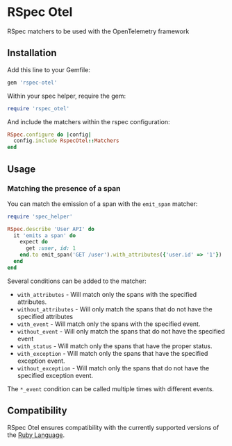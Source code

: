 # RSpec Otel

RSpec matchers to be used with the OpenTelemetry framework

## Installation

Add this line to your Gemfile:

```ruby
gem 'rspec-otel'
```

Within your spec helper, require the gem:

```ruby
require 'rspec_otel'
```

And include the matchers within the rspec configuration:

```ruby
RSpec.configure do |config|
  config.include RspecOtel::Matchers
end
```

## Usage

### Matching the presence of a span

You can match the emission of a span with the `emit_span` matcher:

```ruby
require 'spec_helper'

RSpec.describe 'User API' do
  it 'emits a span' do
    expect do
      get :user, id: 1
    end.to emit_span('GET /user').with_attributes({'user.id' => '1'})
  end
end
```

Several conditions can be added to the matcher:

* `with_attributes` - Will match only the spans with the specified attributes.
* `without_attributes` - Will only match the spans that do not have the specified attributes
* `with_event` - Will match only the spans with the specified event.
* `without_event` - Will only match the spans that do not have the specified event
* `with_status` - Will match only the spans that have the proper status.
* `with_exception` - Will match only the spans that have the specified exception event.
* `without_exception` - Will match only the spans that do not have the specified exception event.

The `*_event` condition can be called multiple times with different events.

## Compatibility

RSpec Otel ensures compatibility with the currently supported versions of the
[Ruby Language](https://www.ruby-lang.org/en/downloads/branches/).
